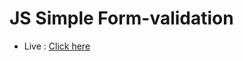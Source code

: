 # JS Simple Form-validation
- Live : [Click here](https://muhammed-safwan21.github.io/js-form-validation/)

